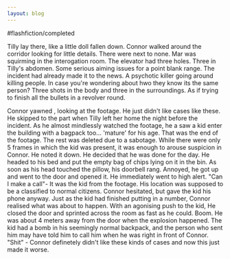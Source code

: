 ```yaml
---
layout: blog
---
```


#flashfiction/completed  

Tilly lay there, like a little doll fallen down. Connor walked around the corridor looking for little details. There were next to none. Mar was squirming in the interogation room. The elevator had three holes. Three in Tilly's abdomen. Some serious aiming issues for a point blank range. The incident had already made it to the news. A psychotic killer going around killing people. In case you're wondering about hwo they know its the same person? Three shots in the body and three in the surroundings. As if trying to finish all the bullets in a revolver round. 

Connor yawned , looking at the footage. He just didn't like cases like these. He skipped to the part when Tilly left her home the night before the incident. As he almost mindlessly watched the footage, he a saw a kid enter the building with a bagpack too... 'mature' for his age. That was the end of the footage. The rest was deleted due to a sabotage. While there were only 5 frames in which the kid was present, it was enough to arouse suspicion in Connor. He noted it down. He decided that he was done for the day. He headed to his bed and put the empty bag of chips lying on it in the bin. As soon as his head touched the pillow, his doorbell rang. Annoyed, he got up and went to the door and opened it. He immediately went to high alert. "Can I make a call"- It was the kid from the footage. His location was supposed to be a classified to normal citizens. Connor hesitated, but gave the kid his phone anyway. Just as the kid had finished putting in a number, Connor realised what was about to happen. With an agonising push to the kid, He closed the door and sprinted across the room as fast as he could. Boom. He was about 4 meters away from the door when the explosion happened. The kid had a bomb in his seemingly normal backpack, and the person who sent him may have told him to call him when he was right in front of Connor. "Shit" - Connor definetely didn't like these kinds of cases and now this just made it worse. 
